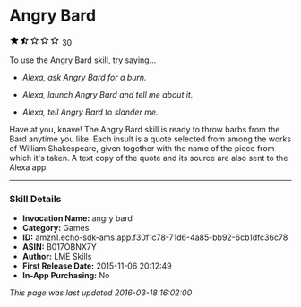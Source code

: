 # Angry Bard
![1.9 stars](../../../images/ic_star_black_18dp_1x.png)![1.9 stars](../../../images/ic_star_half_black_18dp_1x.png)![1.9 stars](../../../images/ic_star_border_black_18dp_1x.png)![1.9 stars](../../../images/ic_star_border_black_18dp_1x.png)![1.9 stars](../../../images/ic_star_border_black_18dp_1x.png) 30

To use the Angry Bard skill, try saying...

* *Alexa, ask Angry Bard for a burn.*

* *Alexa, launch Angry Bard and tell me about it.*

* *Alexa, tell Angry Bard to slander me.*

Have at you, knave! The Angry Bard skill is ready to throw barbs from the Bard anytime you like. Each insult is a quote selected from among the works of William Shakespeare, given together with the name of the piece from which it's taken. A text copy of the quote and its source are also sent to the Alexa app.

***

### Skill Details

* **Invocation Name:** angry bard
* **Category:** Games
* **ID:** amzn1.echo-sdk-ams.app.f30f1c78-71d6-4a85-bb92-6cb1dfc36c78
* **ASIN:** B017OBNX7Y
* **Author:** LME Skills
* **First Release Date:** 2015-11-06 20:12:49
* **In-App Purchasing:** No

*This page was last updated 2016-03-18 16:02:00*
